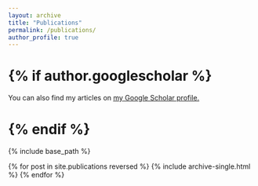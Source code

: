 ```yaml
---
layout: archive
title: "Publications"
permalink: /publications/
author_profile: true
---
```


# {% if author.googlescholar %}
  You can also find my articles on <u><a href="{{author.googlescholar}}">my Google Scholar profile</a>.</u>
# {% endif %}

{% include base_path %}

{% for post in site.publications reversed %}
  {% include archive-single.html %}
{% endfor %}
